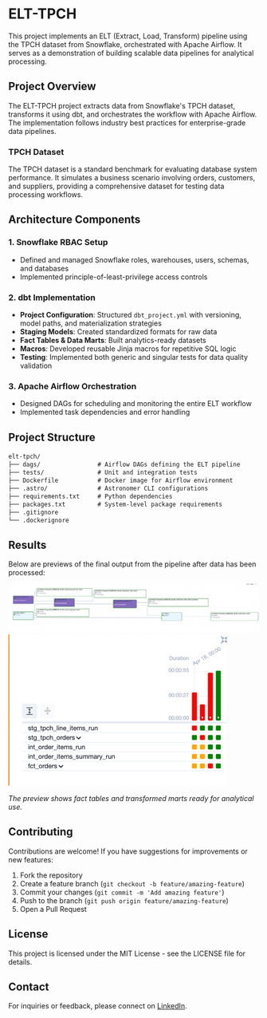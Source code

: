 # ELT-TPCH

This project implements an ELT (Extract, Load, Transform) pipeline using the TPCH dataset from Snowflake, orchestrated with Apache Airflow. It serves as a demonstration of building scalable data pipelines for analytical processing.

## Project Overview

The ELT-TPCH project extracts data from Snowflake's TPCH dataset, transforms it using dbt, and orchestrates the workflow with Apache Airflow. The implementation follows industry best practices for enterprise-grade data pipelines.

### TPCH Dataset

The TPCH dataset is a standard benchmark for evaluating database system performance. It simulates a business scenario involving orders, customers, and suppliers, providing a comprehensive dataset for testing data processing workflows.

## Architecture Components

### 1. Snowflake RBAC Setup
- Defined and managed Snowflake roles, warehouses, users, schemas, and databases
- Implemented principle-of-least-privilege access controls

### 2. dbt Implementation
- **Project Configuration**: Structured `dbt_project.yml` with versioning, model paths, and materialization strategies
- **Staging Models**: Created standardized formats for raw data
- **Fact Tables & Data Marts**: Built analytics-ready datasets
- **Macros**: Developed reusable Jinja macros for repetitive SQL logic
- **Testing**: Implemented both generic and singular tests for data quality validation

### 3. Apache Airflow Orchestration
- Designed DAGs for scheduling and monitoring the entire ELT workflow
- Implemented task dependencies and error handling

## Project Structure

```
elt-tpch/
├── dags/                # Airflow DAGs defining the ELT pipeline
├── tests/               # Unit and integration tests
├── Dockerfile           # Docker image for Airflow environment
├── .astro/              # Astronomer CLI configurations
├── requirements.txt     # Python dependencies
├── packages.txt         # System-level package requirements
├── .gitignore
└── .dockerignore
```

## Results

Below are previews of the final output from the pipeline after data has been processed:

![Data Mart Preview 1](images/first.png)
![Data Mart Preview 2](images/second.png)

*The preview shows fact tables and transformed marts ready for analytical use.*

## Contributing

Contributions are welcome! If you have suggestions for improvements or new features:

1. Fork the repository
2. Create a feature branch (`git checkout -b feature/amazing-feature`)
3. Commit your changes (`git commit -m 'Add amazing feature'`)
4. Push to the branch (`git push origin feature/amazing-feature`)
5. Open a Pull Request

## License

This project is licensed under the MIT License - see the LICENSE file for details.

## Contact

For inquiries or feedback, please connect on [LinkedIn](https://linkedin.com/in/yourusername).